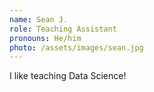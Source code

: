```yaml
---
name: Sean J.
role: Teaching Assistant
pronouns: He/him
photo: /assets/images/sean.jpg
---
```


I like teaching Data Science!
